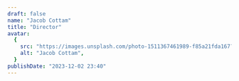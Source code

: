 ```yaml
---
draft: false
name: "Jacob Cottam"
title: "Director"
avatar:
  {
    src: "https://images.unsplash.com/photo-1511367461989-f85a21fda167?&fit=crop&w=280",
    alt: "Jacob Cottam",
  }
publishDate: "2023-12-02 23:40"
---
```


